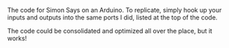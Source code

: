 The code for Simon Says on an Arduino.
To replicate, simply hook up your inputs and outputs into the same ports I did, listed at the top of the code.

The code could be consolidated and optimized all over the place, but it works!
